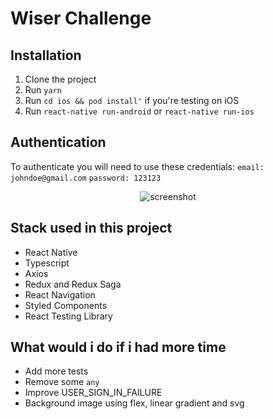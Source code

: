 <!-- CONTRIBUTING -->
# Wiser Challenge


## Installation
1. Clone the project
2. Run `yarn` 
3. Run `cd ios && pod install'` if you're testing on iOS
4. Run `react-native run-android` or `react-native run-ios`

## Authentication

To authenticate you will need to use these credentials:
`email: johndoe@gmail.com`
`password: 123123`

  <p align="center">
<img align="center" src="https://i.imgur.com/H1XezVz.png" alt="screenshot">
  </p>








<!-- CONTACT -->
## Stack used in this project

 - React Native
 - Typescript
 - Axios
 - Redux and Redux Saga
 - React Navigation
 - Styled Components
 - React Testing Library

## What would i do if i had more time

 - Add more tests
 - Remove some `any`
 - Improve USER_SIGN_IN_FAILURE 
 - Background image using flex, linear gradient and svg
